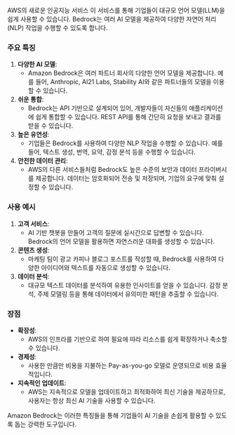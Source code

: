 AWS의 새로운 인공지능 서비스
이 서비스를 통해 기업들이 대규모 언어 모델(LLM)을 쉽게 사용할 수 있습니다. Bedrock는 여러 AI 모델을 제공하여 다양한 자연어 처리(NLP) 작업을 수행할 수 있도록 합니다. 
### 주요 특징

1. **다양한 AI 모델**:
    - Amazon Bedrock은 여러 파트너 회사의 다양한 언어 모델을 제공합니다. 예를 들어, Anthropic, AI21 Labs, Stability AI와 같은 파트너들의 모델을 이용할 수 있습니다.
2. **쉬운 통합**:
    - Bedrock는 API 기반으로 설계되어 있어, 개발자들이 자신들의 애플리케이션에 쉽게 통합할 수 있습니다. REST API를 통해 간단히 요청을 보내고 결과를 받을 수 있습니다.
3. **높은 유연성**:
    - 기업들은 Bedrock를 사용하여 다양한 NLP 작업을 수행할 수 있습니다. 예를 들어, 텍스트 생성, 번역, 요약, 감정 분석 등을 수행할 수 있습니다.
4. **안전한 데이터 관리**:
    - AWS의 다른 서비스들처럼 Bedrock도 높은 수준의 보안과 데이터 프라이버시를 제공합니다. 데이터는 암호화되어 전송 및 저장되며, 기업의 요구에 맞춰 설정할 수 있습니다.

### 사용 예시

1. **고객 서비스**:
    - AI 기반 챗봇을 만들어 고객의 질문에 실시간으로 답변할 수 있습니다. Bedrock의 언어 모델을 활용하면 자연스러운 대화를 생성할 수 있습니다.
2. **콘텐츠 생성**:
    - 마케팅 팀이 광고 카피나 블로그 포스트를 작성할 때, Bedrock를 사용하여 다양한 아이디어와 텍스트를 자동으로 생성할 수 있습니다.
3. **데이터 분석**:
    - 대규모 텍스트 데이터를 분석하여 유용한 인사이트를 얻을 수 있습니다. 감정 분석, 주제 모델링 등을 통해 데이터에서 유의미한 패턴을 추출할 수 있습니다.

### 장점

- **확장성**:
    - AWS의 인프라를 기반으로 하여 필요에 따라 리소스를 쉽게 확장하거나 축소할 수 있습니다.
- **경제성**:
    - 사용한 만큼만 비용을 지불하는 Pay-as-you-go 모델로 운영되므로 비용 효율적입니다.
- **지속적인 업데이트**:
    - AWS는 지속적으로 모델을 업데이트하고 최적화하여 최신 기술을 제공하므로, 사용자는 항상 최신 AI 기술을 사용할 수 있습니다.

Amazon Bedrock는 이러한 특징들을 통해 기업들이 AI 기술을 손쉽게 활용할 수 있도록 돕는 강력한 도구입니다.